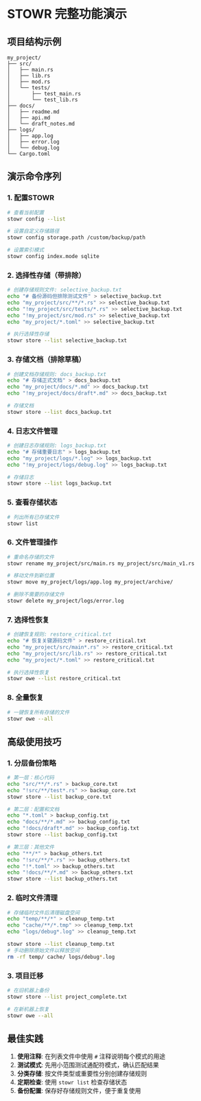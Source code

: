 # STOWR 完整功能演示

## 项目结构示例
```
my_project/
├── src/
│   ├── main.rs
│   ├── lib.rs
│   ├── mod.rs
│   └── tests/
│       ├── test_main.rs
│       └── test_lib.rs
├── docs/
│   ├── readme.md
│   ├── api.md
│   └── draft_notes.md
├── logs/
│   ├── app.log
│   ├── error.log
│   └── debug.log
└── Cargo.toml
```

## 演示命令序列

### 1. 配置STOWR
```bash
# 查看当前配置
stowr config --list

# 设置自定义存储路径
stowr config storage.path /custom/backup/path

# 设置索引模式
stowr config index.mode sqlite
```

### 2. 选择性存储（带排除）
```bash
# 创建存储规则文件: selective_backup.txt
echo "# 备份源码但排除测试文件" > selective_backup.txt
echo "my_project/src/**/*.rs" >> selective_backup.txt
echo "!my_project/src/tests/*.rs" >> selective_backup.txt
echo "!my_project/src/mod.rs" >> selective_backup.txt
echo "my_project/*.toml" >> selective_backup.txt

# 执行选择性存储
stowr store --list selective_backup.txt
```

### 3. 存储文档（排除草稿）
```bash
# 创建文档存储规则: docs_backup.txt
echo "# 存储正式文档" > docs_backup.txt
echo "my_project/docs/*.md" >> docs_backup.txt
echo "!my_project/docs/draft*.md" >> docs_backup.txt

# 存储文档
stowr store --list docs_backup.txt
```

### 4. 日志文件管理
```bash
# 创建日志存储规则: logs_backup.txt
echo "# 存储重要日志" > logs_backup.txt
echo "my_project/logs/*.log" >> logs_backup.txt
echo "!my_project/logs/debug.log" >> logs_backup.txt

# 存储日志
stowr store --list logs_backup.txt
```

### 5. 查看存储状态
```bash
# 列出所有已存储文件
stowr list
```

### 6. 文件管理操作
```bash
# 重命名存储的文件
stowr rename my_project/src/main.rs my_project/src/main_v1.rs

# 移动文件到新位置
stowr move my_project/logs/app.log my_project/archive/

# 删除不需要的存储文件
stowr delete my_project/logs/error.log
```

### 7. 选择性恢复
```bash
# 创建恢复规则: restore_critical.txt
echo "# 恢复关键源码文件" > restore_critical.txt
echo "my_project/src/main*.rs" >> restore_critical.txt
echo "my_project/src/lib.rs" >> restore_critical.txt
echo "my_project/*.toml" >> restore_critical.txt

# 执行选择性恢复
stowr owe --list restore_critical.txt
```

### 8. 全量恢复
```bash
# 一键恢复所有存储的文件
stowr owe --all
```

## 高级使用技巧

### 1. 分层备份策略
```bash
# 第一层：核心代码
echo "src/**/*.rs" > backup_core.txt
echo "!src/**/test*.rs" >> backup_core.txt
stowr store --list backup_core.txt

# 第二层：配置和文档
echo "*.toml" > backup_config.txt
echo "docs/**/*.md" >> backup_config.txt
echo "!docs/draft*.md" >> backup_config.txt
stowr store --list backup_config.txt

# 第三层：其他文件
echo "**/*" > backup_others.txt
echo "!src/**/*.rs" >> backup_others.txt
echo "!*.toml" >> backup_others.txt
echo "!docs/**/*.md" >> backup_others.txt
stowr store --list backup_others.txt
```

### 2. 临时文件清理
```bash
# 存储临时文件后清理磁盘空间
echo "temp/**/*" > cleanup_temp.txt
echo "cache/**/*.tmp" >> cleanup_temp.txt
echo "logs/debug*.log" >> cleanup_temp.txt

stowr store --list cleanup_temp.txt
# 手动删除原始文件以释放空间
rm -rf temp/ cache/ logs/debug*.log
```

### 3. 项目迁移
```bash
# 在旧机器上备份
stowr store --list project_complete.txt

# 在新机器上恢复
stowr owe --all
```

## 最佳实践

1. **使用注释**: 在列表文件中使用 `#` 注释说明每个模式的用途
2. **测试模式**: 先用小范围测试通配符模式，确认匹配结果
3. **分类存储**: 按文件类型或重要性分别创建存储规则
4. **定期检查**: 使用 `stowr list` 检查存储状态
5. **备份配置**: 保存好存储规则文件，便于重复使用
